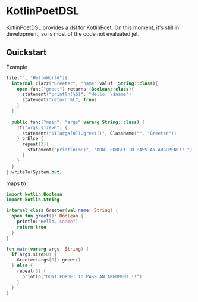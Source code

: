 # KotlinPoetDSL
KotlinPoetDSL provides a dsl for KotlinPoet.
On this moment, it's still in development, so is most of the code not evaluated jet.


## Quickstart
Example
```kotlin
file("", "HelloWorld"){
  internal.clazz("Greeter", "name" valOf  String::class){
    open.func("greet") returns (Boolean::class){
      statement("println(%S)", "Hello, \$name")
      statement("return %L", true)
    }
  }
  
  public.func("main", "args" vararg String::class) {
    If("args.size>0") {
      statement("%T(args[0]).greet()", ClassName("", "Greeter"))
    } orElse {
      repeat(3){
        statement("println(%S)", "DONT FORGET TO PASS AN ARGUMENT!!!")
      }
    }
  }
}.writeTo(System.out)
```

maps to

```kotlin
import kotlin.Boolean
import kotlin.String

internal class Greeter(val name: String) {
  open fun greet(): Boolean {
    println("Hello, $name")
    return true
  }
}

fun main(vararg args: String) {
  if(args.size>0) {
    Greeter(args[0]).greet()
  } else {
    repeat(3) {
      println("DONT FORGET TO PASS AN ARGUMENT!!!")
    }
  }
}
```
